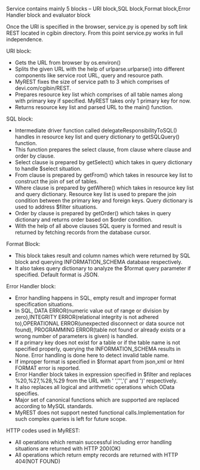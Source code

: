 Service contains mainly 5 blocks – URI block,SQL block,Format block,Error Handler block and evaluator block

Once the URI is specified in the browser, service.py is opened by soft link REST located in cgibin directory.
From this point service.py works in full independence.

URI block:
- Gets the URL from browser by os.environ()
- Splits the given URL with the help of urlparse.urlparse() into different components like service root URL, query
  and resource path. 
- MyREST fixes the size of service path to 3 which comprises of devi.com/cgibin/REST.
- Prepares resource key list which comprises of all table names along with primary key if specified.
  MyREST takes only 1 primary key for now.
- Returns resource key list and parsed URL to the main() function.

SQL block:
- Intermediate driver function called delegateResponsibilityToSQL() handles in resource key list and query dictionary
  to getSQLQuery() function.
- This function prepares the select clause, from clause where clause and order by clause.
- Select clause is prepared by getSelect() which takes in query dictionary to handle $select situation.
- From clause is prepared by getFrom() which takes in resource key list to construct the join of set of tables.
- Where clause is prepared by getWhere() which takes  in resource key list and query dictionary. Resource key list 
  is used to prepare the join condition between the primary key and foreign keys. Query dictionary is used to 
  address $filter situations.
- Order by clause is prepared by getOrder() which takes in query dictionary and returns order based on $order condition.
- With the help of all above clauses SQL query is formed and result is returned by fetching records from the 
  database cursor.
  
Format Block:
- This block takes result and column names which were returned by SQL block and querying INFORMATION_SCHEMA 
  database respectively.
- It also takes query dictionary to analyze the $format query parameter if specified. Default format is JSON.

Error Handler block:
- Error handling happens in SQL, empty result and improper format specification situations.
- In SQL, DATA ERROR(numeric value out of range or division by zero),INTEGRITY ERROR(relational integrity is not 
  adhered to),OPERATIONAL ERROR(unexpected disconnect or data source not found),
  PROGRAMMING ERROR(table not found or already exists or a wrong number of parameters is given) is handled.
- If a primary key does not exist for a table or if the table name is not specified properly, querying the
  INFORMATION_SCHEMA results in None. Error handling is done here to detect invalid table name.
- If improper format is specified in $format apart from json,xml or html FORMAT error is reported.
- Error Handler block takes in expression specified in $filter and replaces %20,%27,%28,%29 from the URL with 
  ' ','\'','(' and ')' respectively.
- It also replaces all logical and arithmetic operations which OData specifies.
- Major set of canonical functions which are supported are replaced according to MySQL standards.
- MyREST does not support nested functional calls.Implementation for such complex queries is left for
  future scope.

HTTP codes used in MyREST:
- All operations which remain successful including error handling situations are returned with HTTP 200(OK)
- All operations which return empty records are returned with HTTP 404(NOT FOUND)
